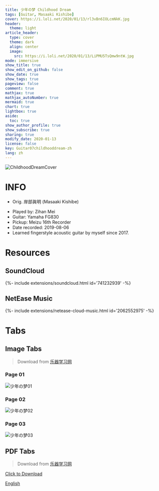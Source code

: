 ```yaml
---
title: 少年の梦 Childhood Dream
tags: [Guitar, Masaaki Kishibe]
cover: https://i.loli.net/2020/01/13/rl3vBn6IOLcmNkK.jpg
header:
  theme: light
article_header:
  type: cover
  theme: dark
  align: center
  image:
    src: https://i.loli.net/2020/01/13/LiPMU5TsQmw9ntW.jpg
mode: immersive
show_title: true
show_edit_on_github: false
show_date: true
show_tags: true
pageview: false
comment: true
mathjax: true
mathjax_autoNumber: true
mermaid: true
chart: true
lightbox: true
aside:
  toc: true
show_author_profile: true
show_subscribe: true
sharing: true
modify_date: 2020-01-13
license: false
key: Guitar07childhooddream-zh
lang: zh
---
```


![ChildhoodDreamCover](https://i.loli.net/2020/01/13/rl3vBn6IOLcmNkK.jpg)

# INFO
* Orig. 岸部眞明 (Masaaki Kishibe)
<!--more-->
* Played by: Zihan Mei
* Guitar: Yamaha FG830
* Pickup: Meizu 16th Recorder
* Date recorded: 2019-08-06
* Learned fingerstyle acoustic guitar by myself since 2017.

# Resources
## SoundCloud
<div>{%- include extensions/soundcloud.html id='741232939' -%}</div>

## NetEase Music
<div>{%- include extensions/netease-cloud-music.html id='2062552975' -%}</div>

# Tabs
## Image Tabs
> Download from [乐器学习网](http://www.yueqixuexi.com)

### Page 01

![少年の梦01](https://i.loli.net/2020/01/13/I9oqmTJKSRa8lNV.png)

### Page 02

![少年の梦02](https://i.loli.net/2020/01/13/aHiAVp8MK7NcqFT.png)

### Page 03

![少年の梦03](https://i.loli.net/2020/01/13/M59BF13LQiJyDUX.png)

## PDF Tabs
> Download from [乐器学习网](http://www.yueqixuexi.com)

[Click to Download](../assets/images/guitar/2019-08-06少年の梦/少年の梦.pdf)

[English](../guitar/2019-08-06-childhood-dream.html)